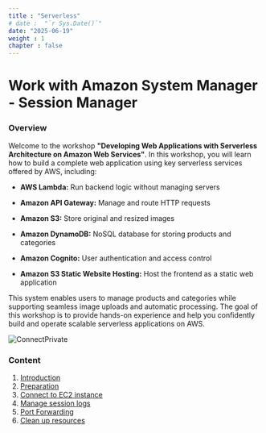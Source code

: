 ```yaml
---
title : "Serverless"
# date :  "`r Sys.Date()`" 
date: "2025-06-19"
weight : 1 
chapter : false
---
```

# Work with Amazon System Manager - Session Manager

### Overview
Welcome to the workshop **"Developing Web Applications with Serverless Architecture on Amazon Web Services"**. In this workshop, you will learn how to build a complete web application using key serverless services offered by AWS, including:

- **AWS Lambda:** Run backend logic without managing servers

- **Amazon API Gateway:** Manage and route HTTP requests

- **Amazon S3:** Store original and resized images

- **Amazon DynamoDB:** NoSQL database for storing products and categories

- **Amazon Cognito:** User authentication and access control

- **Amazon S3 Static Website Hosting:** Host the frontend as a static web application

This system enables users to manage products and categories while supporting seamless image uploads and automatic processing. The goal of this workshop is to provide hands-on experience and help you confidently build and operate scalable serverless applications on AWS.

![ConnectPrivate](/images/arc-log.png) 

### Content
 1. [Introduction ](1-introduce/)
 2. [Preparation](2-prerequiste/)
 3. [Connect to EC2 instance](3-accessibilitytoinstances/)
 4. [Manage session logs](4-s3log/)
 5. [Port Forwarding](5-Portfwd/)
 6. [Clean up resources](6-cleanup/)
